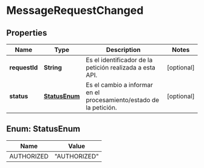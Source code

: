 # MessageRequestChanged

## Properties
Name | Type | Description | Notes
------------ | ------------- | ------------- | -------------
**requestId** | **String** | Es el identificador de la petición realizada a esta API. |  [optional]
**status** | [**StatusEnum**](#StatusEnum) | Es el cambio a informar en el procesamiento/estado de la petición. |  [optional]

<a name="StatusEnum"></a>
## Enum: StatusEnum
Name | Value
---- | -----
AUTHORIZED | &quot;AUTHORIZED&quot;

